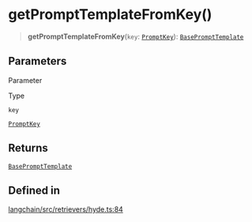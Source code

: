 getPromptTemplateFromKey()
==========================

> **getPromptTemplateFromKey**(`key`: [`PromptKey`](/docs/api/retrievers_hyde/types/PromptKey)): [`BasePromptTemplate`](/docs/api/prompts/classes/BasePromptTemplate)

Parameters[​](#parameters "Direct link to Parameters")
------------------------------------------------------

Parameter

Type

`key`

[`PromptKey`](/docs/api/retrievers_hyde/types/PromptKey)

Returns[​](#returns "Direct link to Returns")
---------------------------------------------

[`BasePromptTemplate`](/docs/api/prompts/classes/BasePromptTemplate)

Defined in[​](#defined-in "Direct link to Defined in")
------------------------------------------------------

[langchain/src/retrievers/hyde.ts:84](https://github.com/hwchase17/langchainjs/blob/46e1734/langchain/src/retrievers/hyde.ts#L84)